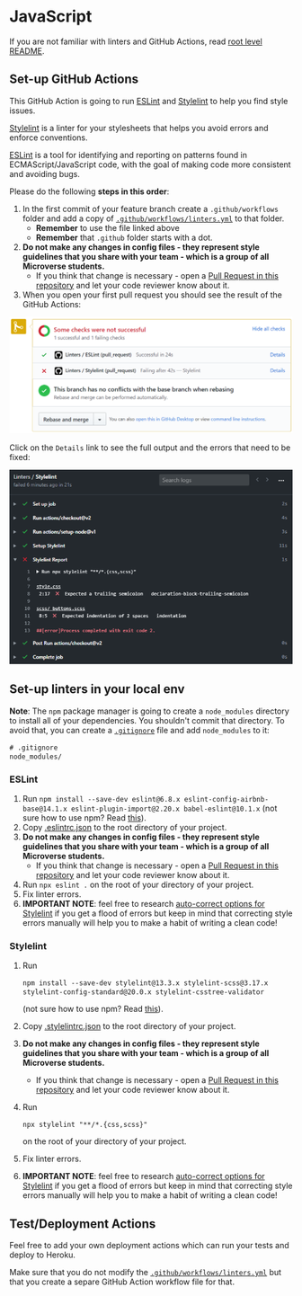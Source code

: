 # JavaScript

If you are not familiar with linters and GitHub Actions, read [root level README](../README.md).

## Set-up GitHub Actions

This GitHub Action is going to run [ESLint](https://eslint.org/) and [Stylelint](https://stylelint.io/) to help you find style issues.

[Stylelint](https://stylelint.io/) is a linter for your stylesheets that helps you avoid errors and enforce conventions.

[ESLint](https://eslint.org/) is a tool for identifying and reporting on patterns found in ECMAScript/JavaScript code, with the goal of making code more consistent and avoiding bugs.

Please do the following **steps in this order**:

1. In the first commit of your feature branch create a `.github/workflows` folder and add a copy of [`.github/workflows/linters.yml`](.github/workflows/linters.yml) to that folder.
    - **Remember** to use the file linked above
    - **Remember** that `.github` folder starts with a dot.
2. **Do not make any changes in config files - they represent style guidelines that you share with your team - which is a group of all Microverse students.**
    - If you think that change is necessary - open a [Pull Request in this repository](../README.md#contributing) and let your code reviewer know about it.
3. When you open your first pull request you should see the result of the GitHub Actions:

![gh actions checks](../images/gh-actions-eslint-stylelint-checks.png)

Click on the `Details` link to see the full output and the errors that need to be fixed:

![gh actions failing checks](../images/gh-actions-html-css-failing-checks.png)

## Set-up linters in your local env

**Note**: The `npm` package manager is going to create a `node_modules` directory to install all of your dependencies. You shouldn't commit that directory. To avoid that, you can create a [`.gitignore`](https://git-scm.com/docs/gitignore) file and add `node_modules` to it:

```
# .gitignore
node_modules/
```

### ESLint

1. Run `npm install --save-dev eslint@6.8.x eslint-config-airbnb-base@14.1.x eslint-plugin-import@2.20.x babel-eslint@10.1.x` (not sure how to use npm? Read [this](https://docs.npmjs.com/downloading-and-installing-node-js-and-npm)).
2. Copy [.eslintrc.json](./.eslintrc.json) to the root directory of your project.
3. **Do not make any changes in config files - they represent style guidelines that you share with your team - which is a group of all Microverse students.**
    - If you think that change is necessary - open a [Pull Request in this repository](../README.md#contributing) and let your code reviewer know about it.
4. Run `npx eslint .` on the root of your directory of your project.
5. Fix linter errors.
6. **IMPORTANT NOTE**: feel free to research [auto-correct options for Stylelint](https://stylelint.io/user-guide/cli#autofixing-errors) if you get a flood of errors but keep in mind that correcting style errors manually will help you to make a habit of writing a clean code!

### Stylelint

1. Run

   ```
   npm install --save-dev stylelint@13.3.x stylelint-scss@3.17.x stylelint-config-standard@20.0.x stylelint-csstree-validator
   ```

   (not sure how to use npm? Read [this](https://docs.npmjs.com/downloading-and-installing-node-js-and-npm)).

2. Copy [.stylelintrc.json](./.stylelintrc.json) to the root directory of your project.
3. **Do not make any changes in config files - they represent style guidelines that you share with your team - which is a group of all Microverse students.**
   - If you think that change is necessary - open a [Pull Request in this repository](../README.md#contributing) and let your code reviewer know about it.
4. Run
   ```
   npx stylelint "**/*.{css,scss}"
   ```
   on the root of your directory of your project.
5. Fix linter errors.
6. **IMPORTANT NOTE**: feel free to research [auto-correct options for Stylelint](https://stylelint.io/user-guide/cli#autofixing-errors) if you get a flood of errors but keep in mind that correcting style errors manually will help you to make a habit of writing a clean code!

## Test/Deployment Actions

Feel free to add your own deployment actions which can run your tests and deploy to Heroku.

Make sure that you do not modify the [`.github/workflows/linters.yml`](.github/workflows/linters.yml) but that you create a separe GitHub Action workflow file for that.
